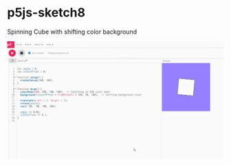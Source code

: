 # p5js-sketch8
Spinning Cube with shifting color background 

![Spinning Cube with code](sketch8.gif)
